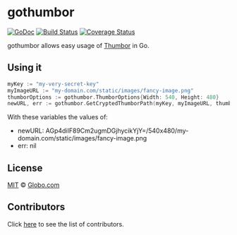 gothumbor
=========

[![GoDoc](https://godoc.org/github.com/globocom/gothumbor?status.svg)](https://godoc.org/github.com/globocom/gothumbor) [![Build Status](https://travis-ci.org/globocom/gothumbor.svg?branch=master)](https://travis-ci.org/globocom/gothumbor) [![Coverage Status](https://coveralls.io/repos/globocom/gothumbor/badge.svg?branch=master&service=github)](https://coveralls.io/github/globocom/gothumbor?branch=master)

gothumbor allows easy usage of [Thumbor] in Go.


Using it
-------
```go
myKey := "my-very-secret-key"
myImageURL := "my-domain.com/static/images/fancy-image.png"
thumborOptions := gothumbor.ThumborOptions{Width: 540, Height: 480}
newURL, err := gothumbor.GetCryptedThumborPath(myKey, myImageURL, thumborOptions)
```

With these variables the values of:

* newURL: AGp4diIF89Cm2ugmDGjhycikYjY=/540x480/my-domain.com/static/images/fancy-image.png
* err: nil


License
-------

[MIT][mit] © [Globo.com][globocom]


Contributors
------------

Click [here][contributors] to see the list of contributors.

[Thumbor]:      https://github.com/thumbor/thumbor
[mit]:          https://github.com/globocom/gothumbor/blob/master/LICENSE
[globocom]:     https://github.com/globocom
[contributors]: https://github.com/globocom/gothumbor/graphs/contributors
